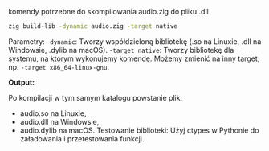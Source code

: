 komendy  potrzebne do skompilowania  audio.zig do pliku .dll


```bash
zig build-lib -dynamic audio.zig -target native
```


Parametry:
-`dynamic`: Tworzy współdzieloną bibliotekę (.so na Linuxie, .dll na Windowsie, .dylib na macOS).
-`target native`: Tworzy bibliotekę dla systemu, na którym wykonujemy komendę. Możemy zmienić na inny target, np. `-target x86_64-linux-gnu`.

**Output:**

Po kompilacji w tym samym katalogu powstanie plik:
- audio.so na Linuxie,
- audio.dll na Windowsie,
- audio.dylib na macOS.
Testowanie biblioteki: Użyj ctypes w Pythonie do załadowania i przetestowania funkcji.